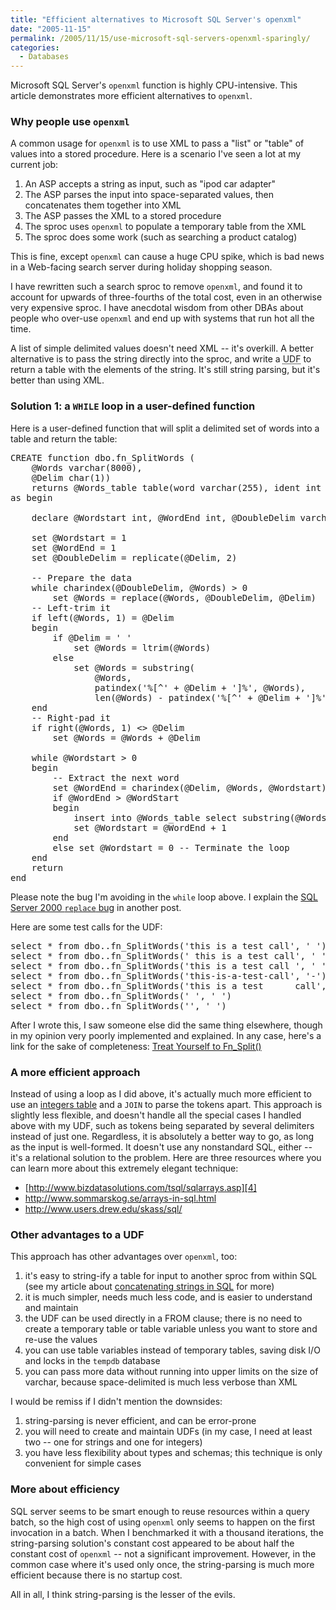 ```yaml
---
title: "Efficient alternatives to Microsoft SQL Server's openxml"
date: "2005-11-15"
permalink: /2005/11/15/use-microsoft-sql-servers-openxml-sparingly/
categories:
  - Databases
---
```

Microsoft SQL Server's `openxml` function is highly CPU-intensive. This article demonstrates more efficient alternatives to `openxml`.

### Why people use `openxml`

A common usage for `openxml` is to use XML to pass a "list" or "table" of values into a stored procedure. Here is a scenario I've seen a lot at my current job:

1.  An ASP accepts a string as input, such as "ipod car adapter"
2.  The ASP parses the input into space-separated values, then concatenates them together into XML
3.  The ASP passes the XML to a stored procedure
4.  The sproc uses `openxml` to populate a temporary table from the XML
5.  The sproc does some work (such as searching a product catalog)

This is fine, except `openxml` can cause a huge CPU spike, which is bad news in a Web-facing search server during holiday shopping season.

I have rewritten such a search sproc to remove `openxml`, and found it to account for upwards of three-fourths of the total cost, even in an otherwise very expensive sproc. I have anecdotal wisdom from other DBAs about people who over-use `openxml` and end up with systems that run hot all the time.

A list of simple delimited values doesn't need XML -- it's overkill. A better alternative is to pass the string directly into the sproc, and write a <acronym title="user-defined function">UDF</acronym> to return a table with the elements of the string. It's still string parsing, but it's better than using XML.

### Solution 1: a `WHILE` loop in a user-defined function

Here is a user-defined function that will split a delimited set of words into a table and return the table:

<pre>CREATE function dbo.fn_SplitWords (
    @Words varchar(8000),
    @Delim char(1))
    returns @Words_table table(word varchar(255), ident int identity not null)
as begin

    declare @Wordstart int, @WordEnd int, @DoubleDelim varchar(2)
    
    set @Wordstart = 1
    set @WordEnd = 1
    set @DoubleDelim = replicate(@Delim, 2)

    -- Prepare the data
    while charindex(@DoubleDelim, @Words) &gt; 0
        set @Words = replace(@Words, @DoubleDelim, @Delim)
    -- Left-trim it
    if left(@Words, 1) = @Delim
    begin
        if @Delim = ' '
            set @Words = ltrim(@Words)
        else
            set @Words = substring(
                @Words,
                patindex('%[^' + @Delim + ']%', @Words),
                len(@Words) - patindex('%[^' + @Delim + ']%', @Words) + 1)
    end
    -- Right-pad it
    if right(@Words, 1) &lt;&gt; @Delim
        set @Words = @Words + @Delim

    while @Wordstart &gt; 0
    begin
        -- Extract the next word
        set @WordEnd = charindex(@Delim, @Words, @Wordstart)
        if @WordEnd &gt; @WordStart
        begin
            insert into @Words_table select substring(@Words, @Wordstart, @WordEnd - @Wordstart)
            set @Wordstart = @WordEnd + 1
        end
        else set @Wordstart = 0 -- Terminate the loop
    end
    return
end</pre>

Please note the bug I'm avoiding in the `while` loop above. I explain the [SQL Server 2000 `replace` bug][1] in another post.

Here are some test calls for the UDF:

<pre>select * from dbo..fn_SplitWords('this is a test call', ' ')
select * from dbo..fn_SplitWords(' this is a test call', ' ')
select * from dbo..fn_SplitWords('this is a test call ', ' ')
select * from dbo..fn_SplitWords('this-is-a-test-call', '-')
select * from dbo..fn_SplitWords('this is a test      call', ' ')
select * from dbo..fn_SplitWords(' ', ' ')
select * from dbo..fn_SplitWords('', ' ')</pre>

After I wrote this, I saw someone else did the same thing elsewhere, though in my opinion very poorly implemented and explained. In any case, here's a link for the sake of completeness: [Treat Yourself to Fn_Split()][2]

### A more efficient approach

Instead of using a loop as I did above, it's actually much more efficient to use an [integers table][3] and a `JOIN` to parse the tokens apart. This approach is slightly less flexible, and doesn't handle all the special cases I handled above with my UDF, such as tokens being separated by several delimiters instead of just one. Regardless, it is absolutely a better way to go, as long as the input is well-formed. It doesn't use any nonstandard SQL, either -- it's a relational solution to the problem. Here are three resources where you can learn more about this extremely elegant technique:

*   [http://www.bizdatasolutions.com/tsql/sqlarrays.asp][4]
*   <http://www.sommarskog.se/arrays-in-sql.html>
*   <http://www.users.drew.edu/skass/sql/>

### Other advantages to a UDF

This approach has other advantages over `openxml`, too:

1.  it's easy to string-ify a table for input to another sproc from within SQL (see my article about [concatenating strings in SQL][5] for more)
2.  it is much simpler, needs much less code, and is easier to understand and maintain
3.  the UDF can be used directly in a FROM clause; there is no need to create a temporary table or table variable unless you want to store and re-use the values
4.  you can use table variables instead of temporary tables, saving disk I/O and locks in the `tempdb` database
5.  you can pass more data without running into upper limits on the size of varchar, because space-delimited is much less verbose than XML

I would be remiss if I didn't mention the downsides:

1.  string-parsing is never efficient, and can be error-prone
2.  you will need to create and maintain UDFs (in my case, I need at least two -- one for strings and one for integers)
3.  you have less flexibility about types and schemas; this technique is only convenient for simple cases

### More about efficiency

SQL server seems to be smart enough to reuse resources within a query batch, so the high cost of using `openxml` only seems to happen on the first invocation in a batch. When I benchmarked it with a thousand iterations, the string-parsing solution's constant cost appeared to be about half the constant cost of `openxml` -- not a significant improvement. However, in the common case where it's used only once, the string-parsing is much more efficient because there is no startup cost.

All in all, I think string-parsing is the lesser of the evils.

 [1]: /blog/2005/11/15/a-bug-in-microsoft-sql-servers-replace-function/
 [2]: http://msdn.microsoft.com/library/en-us/dnsqlmag01/html/TreatYourself.asp
 [3]: /blog/2005/12/07/the-integers-table/
 [4]: http://web.archive.org/web/20050326014057/http://www.bizdatasolutions.com/tsql/sqlarrays.asp
 [5]: /blog/2005/09/28/simulating-the-group-concat-function/
